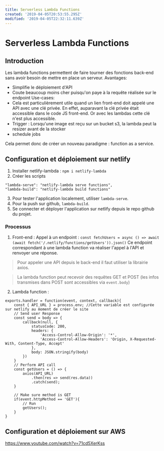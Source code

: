```yaml
---
title: Serverless Lambda Functions
created: '2019-04-05T20:53:55.295Z'
modified: '2019-04-05T22:32:11.639Z'
---
```


# Serverless Lambda Functions
## Introduction
Les lambda functions permettent de faire tourner des fonctions back-end sans avoir besoin de mettre en place un serveur.
Avantages:
- Simplifie le déploiement d'API
- Coute beaucoup moins cher puisqu'on paye à la requête réalisée sur le endpoint
Use-cases:
- Cela est particulièrement utile quand un lien front-end doit appelé une API avec une clé privée. En effet, auparavant la clé privée était accessible dans le code JS front-end. Or avec les lambdas cette clé n'est plus accessible.
- Trigger : Lorsqu'une image est reçu sur un bucket s3, la lambda peut la resizer avant de la stocker
- schedule jobs

Cela permet donc de créer un nouveau paradigme : function as a service.
## Configuration et déploiement sur netlify
1. Installer netlify-lambda : `npm i netlify-lambda`
2. Créer les scripts
```
"lambda-serve": "netlify-lambda serve functions",
"lambda-build": "netlify-lambda build functions"
```
3. Pour tester l'application localement, utiliser `lambda-serve`.
3. Pour la push sur github, `lambda-build`.
4. Se connecter et déployer l'application sur netlify depuis le repo github du projet.
### Processus
1. Front-end : Appel à un endpoint : `const fetchUsers = async () => await (await fetch('/.netlify/functions/getUsers')).json()`
Ce endpoint correspondant à une lambda function va réaliser l'appel à l'API et renvoyer une réponse.
> Pour appeler une API depuis le back-end il faut utiliser la librairie axios.

> La lambda function peut recevoir des requêtes GET et POST (les infos transmises dans POST sont accessibles via `event.body`)

2. Lambda function : 
```
exports.handler = function(event, context, callback){
    const { API_URL } = process.env; //Cette variable est configurée sur netlify au moment de créer le site
    // Send user Response
    const send = body => {
        callback(null, {
            statusCode: 200,
            headers: {
                'Access-Control-Allow-Origin': '*',
                'Access-Control-Allow-Headers': 'Origin, X-Requested-With, Content-Type, Accept'
            },
            body: JSON.stringify(body)
        })
    }
    // Perform API call
    const getUsers = () => {
        axios(API_URL)
            .then(res => send(res.data))
            .catch(send);
    }

    // Make sure method is GET
    if(event.httpMethod == 'GET'){
        // Run
        getUsers();
    }
}
```
## Configuration et déploiement sur AWS
https://www.youtube.com/watch?v=71cd5XerKss

